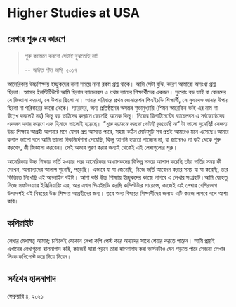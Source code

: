 # Higher Studies at USA

## লেখার শুরু যে কারণে

> শুরু ক্যামনে করবো সেটাই বুঝতেছি না!
>
> -- <cite>অমিত শীল অমি, ২০১৭</cite>

আমেরিকায় উচ্চশিক্ষায় ইচ্ছুকদের নানা সময়ে নানা রকম প্রশ্ন থাকে। আমি সেটা বুঝি, কারণ আমারো অসংখ্য প্রশ্ন ছিলো। আমার ইনস্টিটিউটে আমি ছিলাম ব্যাচেলরস এ প্রথম ব্যাচের শিক্ষার্থীদের একজন। সুতরাং বড় ভাই বা বোনদের যে জিজ্ঞাসা করবো, সে উপায় ছিলো না। আবার পরিবারে প্রথম জেনারেশন পিএইচডি শিক্ষার্থী, সে সুবাদেও জানার উপায় ছিলো না পরিবারের কারো থেকে। স্যারদের,  অন্য প্রতিষ্ঠানের অসম্ভব শুভানুধ্যায়ি (শিমন আরেফিন ভাই এর নাম না উল্লেখ করলেই নয়) কিছু বড় ভাইদের কল্যানে জেনেছি অনেক কিছু। নিজের ডিপার্টমেন্টের ব্যাচেলরস এ সর্বজ্যোষ্ঠদের একজন হবার কারণে এক হিসাবে ভালোই হয়েছে। *"শুরু ক্যামনে করবো সেটাই বুঝতেছি না"* টা ভালো বুঝেছি! সেজন্য উচ্চ শিক্ষায় আগ্রহী আপনার মনে যেসব প্রশ্ন আসতে পারে, সহজ কঠিন মোটামুটি সব প্রশ্নই আমারও মনে এসেছে।আমার কপাল ভালো বলে আমি ভালো দিকনির্দেশনা পেয়েছি, কিন্তু আপনি হয়তো পাচ্ছেন না, বা জানেনও না কই থেকে শুরু করবেন, কী জিজ্ঞাসা করবেন। সেই অভাব পূরণ করার জন্যই থেকেই এই লেখাগুলোর শুরু।

আমেরিকায় উচ্চ শিক্ষায় ভর্তি হওয়ার পরে আমেরিকার অধ্যাপকদের বিভিন্ন সময়ে আলাপ করেছি তাঁরা ভর্তির সময় কী দেখেন, অন্যান্যদের আলাপ শুনেছি, পড়েছি। এভাবে যা যা জেনেছি, নিজে ভর্তি আবেদন করার সময় যা যা করেছি,  তার ভিত্তিতে লিখেছি এই অনলাইন বইটা। আশা করি উচ্চ শিক্ষায় ইচ্ছুকদের কাজে লাগবে এ লেখার সংগ্রহটি।আমি যেহেতু নিজে সফটওয়্যার ইঞ্জিনিয়ারিং এর, আর এখন পিএইচডি করছি কম্পিউটার সায়েন্সে, কাজেই এই লেখার বেশিরভাগ উপদেশই এই বিষয়ের উচ্চ শিক্ষায় আগ্রহীদের জন্য। তবে অন্য বিষয়ের শিক্ষার্থীদের জন্যও এটি কাজে লাগবে বলে আশা করি।

## কপিরাইট

লেখার মেধাস্বত্ত্ব আমার; চাইলেই যেকোন লেখা কপি পেস্ট করে অন্যদের সাথে শেয়ার করতে পারেন।  আমি প্রায়ই এখানের লেখাগুলো হালনাগাদ করি, কাজেই যারা পড়বে তারা হালনাগাদ করা ভার্সনটাও যেন পড়তে পারে সেজন্য লেখার লিংক কপিপেস্ট করে দিয়ে দিবেন।

## সর্বশেষ হালনাগাদ

ফেব্রুয়ারি ৪, ২০২১
